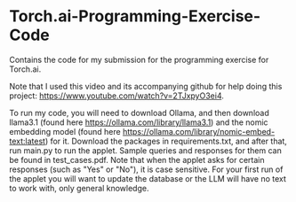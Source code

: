 # Torch.ai-Programming-Exercise-Code
Contains the code for my submission for the programming exercise for Torch.ai.

Note that I used this video and its accompanying github for help doing this project: https://www.youtube.com/watch?v=2TJxpyO3ei4.

To run my code, you will need to download Ollama, and then download llama3.1 (found here https://ollama.com/library/llama3.1) and 
the nomic embedding model (found here https://ollama.com/library/nomic-embed-text:latest) for it. Download the packages in requirements.txt, and after that, run main.py to run the applet. Sample queries and responses for them can be found in test_cases.pdf. Note that when the applet asks for certain responses (such as "Yes" or "No"), it is case sensitive. For your first run of the applet you will want to update the database or the LLM will have no text to work with, only general knowledge.